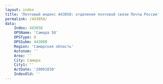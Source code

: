 ```yaml
---
layout: index
title: 'Почтовый индекс 443058: отделение почтовой связи Почты России'
permalink: /443058/
data:
    Index: 443058
    OPSName: 'Самара 58'
    OPSType: О
    OPSSubm: 443000
    Region: 'Самарская область'
    Autonom: ''
    Area: ''
    City: Самара
    City1: ''
    ActDate: '20001030'
    IndexOld: ''
---
```

